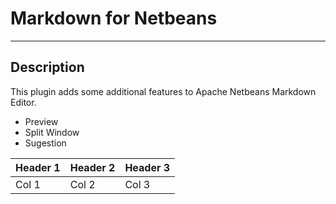 # Markdown for Netbeans
***
## Description
This plugin adds some additional features to Apache Netbeans Markdown Editor.
- Preview
- Split Window
- Sugestion

| Header 1 | Header 2 |  Header 3 |
|----------|----------|-----------|
|   Col 1  |   Col 2  |   Col 3   |